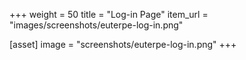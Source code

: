 +++
weight = 50
title = "Log-in Page"
item_url = "images/screenshots/euterpe-log-in.png"

[asset]
  image = "screenshots/euterpe-log-in.png"
+++
